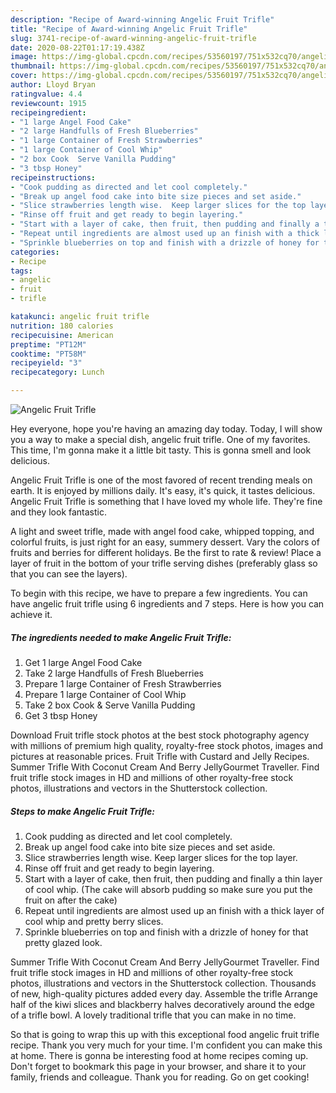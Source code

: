 ```yaml
---
description: "Recipe of Award-winning Angelic Fruit Trifle"
title: "Recipe of Award-winning Angelic Fruit Trifle"
slug: 3741-recipe-of-award-winning-angelic-fruit-trifle
date: 2020-08-22T01:17:19.438Z
image: https://img-global.cpcdn.com/recipes/53560197/751x532cq70/angelic-fruit-trifle-recipe-main-photo.jpg
thumbnail: https://img-global.cpcdn.com/recipes/53560197/751x532cq70/angelic-fruit-trifle-recipe-main-photo.jpg
cover: https://img-global.cpcdn.com/recipes/53560197/751x532cq70/angelic-fruit-trifle-recipe-main-photo.jpg
author: Lloyd Bryan
ratingvalue: 4.4
reviewcount: 1915
recipeingredient:
- "1 large Angel Food Cake"
- "2 large Handfulls of Fresh Blueberries"
- "1 large Container of Fresh Strawberries"
- "1 large Container of Cool Whip"
- "2 box Cook  Serve Vanilla Pudding"
- "3 tbsp Honey"
recipeinstructions:
- "Cook pudding as directed and let cool completely."
- "Break up angel food cake into bite size pieces and set aside."
- "Slice strawberries length wise.  Keep larger slices for the top layer."
- "Rinse off fruit and get ready to begin layering."
- "Start with a layer of cake, then fruit, then pudding and finally a thin layer of cool whip. (The cake will absorb pudding so make sure you put the fruit on after the cake)"
- "Repeat until ingredients are almost used up an finish with a thick layer of cool whip and pretty berry slices."
- "Sprinkle blueberries on top and finish with a drizzle of honey for that pretty glazed look."
categories:
- Recipe
tags:
- angelic
- fruit
- trifle

katakunci: angelic fruit trifle 
nutrition: 180 calories
recipecuisine: American
preptime: "PT12M"
cooktime: "PT58M"
recipeyield: "3"
recipecategory: Lunch

---
```



![Angelic Fruit Trifle](https://img-global.cpcdn.com/recipes/53560197/751x532cq70/angelic-fruit-trifle-recipe-main-photo.jpg)

Hey everyone, hope you're having an amazing day today. Today, I will show you a way to make a special dish, angelic fruit trifle. One of my favorites. This time, I'm gonna make it a little bit tasty. This is gonna smell and look delicious.

Angelic Fruit Trifle is one of the most favored of recent trending meals on earth. It is enjoyed by millions daily. It's easy, it's quick, it tastes delicious. Angelic Fruit Trifle is something that I have loved my whole life. They're fine and they look fantastic.

A light and sweet trifle, made with angel food cake, whipped topping, and colorful fruits, is just right for an easy, summery dessert. Vary the colors of fruits and berries for different holidays. Be the first to rate &amp; review! Place a layer of fruit in the bottom of your trifle serving dishes (preferably glass so that you can see the layers).


To begin with this recipe, we have to prepare a few ingredients. You can have angelic fruit trifle using 6 ingredients and 7 steps. Here is how you can achieve it.

<!--inarticleads1-->

##### The ingredients needed to make Angelic Fruit Trifle:

1. Get 1 large Angel Food Cake
1. Take 2 large Handfulls of Fresh Blueberries
1. Prepare 1 large Container of Fresh Strawberries
1. Prepare 1 large Container of Cool Whip
1. Take 2 box Cook &amp; Serve Vanilla Pudding
1. Get 3 tbsp Honey


Download Fruit trifle stock photos at the best stock photography agency with millions of premium high quality, royalty-free stock photos, images and pictures at reasonable prices. Fruit Trifle with Custard and Jelly Recipes. Summer Trifle With Coconut Cream And Berry JellyGourmet Traveller. Find fruit trifle stock images in HD and millions of other royalty-free stock photos, illustrations and vectors in the Shutterstock collection. 

<!--inarticleads2-->

##### Steps to make Angelic Fruit Trifle:

1. Cook pudding as directed and let cool completely.
1. Break up angel food cake into bite size pieces and set aside.
1. Slice strawberries length wise.  Keep larger slices for the top layer.
1. Rinse off fruit and get ready to begin layering.
1. Start with a layer of cake, then fruit, then pudding and finally a thin layer of cool whip. (The cake will absorb pudding so make sure you put the fruit on after the cake)
1. Repeat until ingredients are almost used up an finish with a thick layer of cool whip and pretty berry slices.
1. Sprinkle blueberries on top and finish with a drizzle of honey for that pretty glazed look.


Summer Trifle With Coconut Cream And Berry JellyGourmet Traveller. Find fruit trifle stock images in HD and millions of other royalty-free stock photos, illustrations and vectors in the Shutterstock collection. Thousands of new, high-quality pictures added every day. Assemble the trifle Arrange half of the kiwi slices and blackberry halves decoratively around the edge of a trifle bowl. A lovely traditional trifle that you can make in no time. 

So that is going to wrap this up with this exceptional food angelic fruit trifle recipe. Thank you very much for your time. I'm confident you can make this at home. There is gonna be interesting food at home recipes coming up. Don't forget to bookmark this page in your browser, and share it to your family, friends and colleague. Thank you for reading. Go on get cooking!
